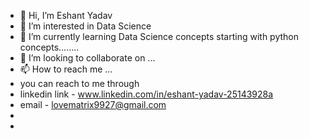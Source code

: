 - 👋 Hi, I’m Eshant Yadav
- 👀 I’m interested in Data Science
- 🌱 I’m currently learning Data Science concepts starting with python concepts........
- 💞️ I’m looking to collaborate on ...
- 📫 How to reach me ...
- you can reach to me through
- linkedin link - www.linkedin.com/in/eshant-yadav-25143928a
- email - lovematrix9927@gmail.com
- 
- 

<!---
yeshant1/yeshant1 is a ✨ special ✨ repository because its `README.md` (this file) appears on your GitHub profile.
You can click the Preview link to take a look at your changes.
--->
